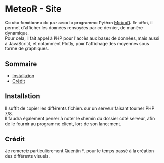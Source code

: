 # MeteoR - Site
Ce site fonctionne de pair avec le programme Python
[MeteoR](https://github.com/LoicDblt/MeteoR-Programme). En effet, il permet
d'afficher les données renvoyées par ce dernier, de manière dynamique.  
Pour cela, il fait appel à PHP pour l'accès aux bases de données, mais aussi à
JavaScript, et notamment Plotly, pour l'affichage des moyennes sous forme de
graphiques.

## **Sommaire**
- [Installation](#installation)
- [Crédit](#crédit)

## **Installation**
Il suffit de copier les différents fichiers sur un serveur faisant tourner
PHP 7/8.  
Il faudra également penser à noter le chemin du dossier côté serveur, afin de le
fournir au programme client, lors de son lancement.

## **Crédit**
Je remercie particulièrement Quentin F. pour le temps passé à la création des
différents visuels.
